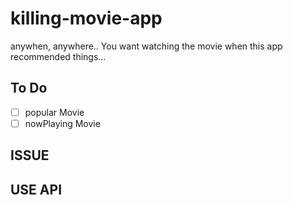 # killing-movie-app

anywhen, anywhere.. You want watching the movie when this app recommended things...

## To Do

- [ ] popular Movie
- [ ] nowPlaying Movie

## ISSUE

## USE API
